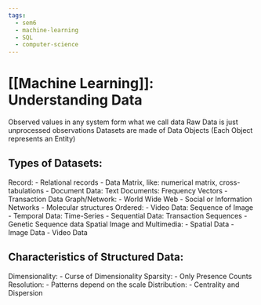 ```yaml
---
tags:
  - sem6
  - machine-learning
  - SQL
  - computer-science
---
```

# [[Machine Learning]]: Understanding Data

Observed values in any system form what we call data
Raw Data is just unprocessed observations
Datasets are made of Data Objects (Each Object represents an Entity)
## Types of Datasets:
Record:
	- Relational records
	- Data Matrix, like: numerical matrix, cross-tabulations
	- Document  Data: Text Documents: Frequency Vectors
	- Transaction Data
Graph/Network:
	- World Wide Web
	- Social or Information Networks
	- Molecular structures
Ordered:
	- Video Data: Sequence of Image
	- Temporal Data: Time-Series
	- Sequential Data: Transaction Sequences
	- Genetic Sequence data
Spatial Image and Multimedia:
	- Spatial Data
	- Image Data
	- Video Data

## Characteristics of Structured Data:
Dimensionality:
	- Curse of Dimensionality
Sparsity:
	- Only Presence Counts
Resolution:
	- Patterns depend on the scale
Distribution:
	- Centrality and Dispersion

